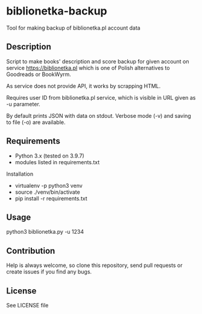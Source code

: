 # biblionetka-backup
Tool for making backup of biblionetka.pl account data

Description
---------
Script to make books' description and score backup for given account on
service https://biblionetka.pl which is one of Polish alternatives to
Goodreads or BookWyrm.

As service does not provide API, it works by scrapping HTML.

Requires user ID from biblionetka.pl service, which is visible in URL given
as -u parameter.

By default prints JSON with data on stdout. Verbose mode (-v) and saving to
file (-o) are available.

Requirements
---------
- Python 3.x (tested on 3.9.7)
- modules listed in requirements.txt

Installation
- virtualenv -p python3 venv
- source ./venv/bin/activate
- pip install -r requirements.txt

Usage
---------
python3 biblionetka.py -u 1234

Contribution
---------
Help is always welcome, so clone this repository, send pull requests or create
issues if you find any bugs.

License
---------
See LICENSE file
